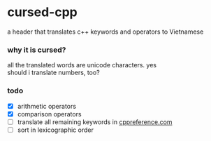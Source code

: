 # cursed-cpp
a header that translates c++ keywords and operators to Vietnamese<br>

### why it is cursed?
all the translated words are unicode characters. yes<br>
should i translate numbers, too?

### todo
- [x] arithmetic operators
- [x] comparison operators
- [ ] translate all remaining keywords in [cppreference.com](https://en.cppreference.com/w/cpp/keyword)
- [ ] sort in lexicographic order
